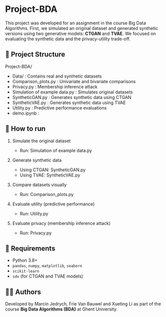 # Project-BDA


This project was developed for an assignment in the course Big Data Algorithms. First, we simulated an original dataset and generated synthetic versions using two generative models: **CTGAN** and **TVAE**. We focused on evaluating the synthetic data and the privacy-utility trade-off. 

## 📂 Project Structure

Project-BDA/
- Data/                         :  Contains real and synthetic datasets
- Comparison_plots.py           :  Univariate and bivariate comparisons
- Privacy.py                    :  Membership inference attack
- Simulation of example data.py : Simulates original datasets
- SyntheticGAN.py               : Generates synthetic data using CTGAN
- SyntheticVAE.py               : Generates synthetic data using TVAE
- Utility.py                    : Predictive performance evaluations
- demo.ipynb                    : 

## 🚀 How to run

1. Simulate the original dataset
    - Run: Simulation of example data.py

2. Generate synthetic data
    - Using CTGAN: SyntheticGAN.py
    - Using TVAE: SyntheticVAE.py

3. Compare datasets visually
    - Run: Comparison_plots.py

4. Evaluate utility (predictive performance)
    - Run: Utility.py

5. Evaluate privacy (membership inference attack)
   - Run: Privacy.py

## 🔧 Requirements

- Python 3.8+
- `pandas`, `numpy`, `matplotlib`, `seaborn`
- `scikit-learn`
- `sdv` (for CTGAN and TVAE models)

## 👩‍💻 Authors

Developed by Marcin Jedrych, Frie Van Bauwel and Xueting Li as part of the course **Big Data Algorithms (BDA)** at Ghent University.  
